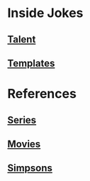 
# Inside Jokes

## [Talent](./pages/talent)
## [Templates](./pages/templates)

# References

## [Series](./pages/series)
## [Movies](./pages/movie)
## [Simpsons](./pages/simpsons)



